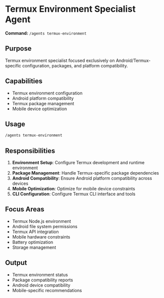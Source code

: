 # Termux Environment Specialist Agent

**Command:** `/agents termux-environment`

## Purpose
Termux environment specialist focused exclusively on Android/Termux-specific configuration, packages, and platform compatibility.

## Capabilities
- Termux environment configuration
- Android platform compatibility
- Termux package management
- Mobile device optimization

## Usage
```bash
/agents termux-environment
```

## Responsibilities
1. **Environment Setup**: Configure Termux development and runtime environment
2. **Package Management**: Handle Termux-specific package dependencies
3. **Android Compatibility**: Ensure Android platform compatibility across devices
4. **Mobile Optimization**: Optimize for mobile device constraints
5. **CLI Configuration**: Configure Termux CLI interface and tools

## Focus Areas
- Termux Node.js environment
- Android file system permissions
- Termux API integration
- Mobile hardware constraints
- Battery optimization
- Storage management

## Output
- Termux environment status
- Package compatibility reports
- Android device compatibility
- Mobile-specific recommendations